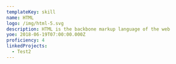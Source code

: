 ```yaml
---
templateKey: skill
name: HTML
logo: /img/html-5.svg
description: HTML is the backbone markup language of the web
yoe: 2018-06-19T07:00:00.000Z
proficiency: 4
linkedProjects:
  - Test2
---
```

